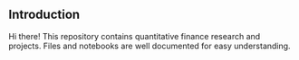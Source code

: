 ## Introduction ##
Hi there!
This repository contains quantitative finance research and projects.
Files and notebooks are well documented for easy understanding.
